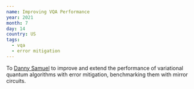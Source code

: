 ```yaml
---
name: Improving VQA Performance
year: 2021
month: 7
day: 14
country: US
tags:
  - vqa
  - error mitigation
---
```


To [Danny Samuel](https://www.linkedin.com/in/danny-samuel-9a8a621ba/) to improve and extend the performance of variational quantum algorithms with error mitigation, benchmarking them with mirror circuits.
